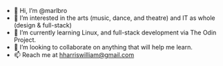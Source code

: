 - 👋 Hi, I’m @marlbro
- 👀 I’m interested in the arts (music, dance, and theatre) and IT as whole (design & full-stack)
- 🌱 I’m currently learning Linux, and full-stack development via The Odin Project.
- 💞️ I’m looking to collaborate on anything that will help me learn.
- 📫 Reach me at hharriswilliam@gmail.com 

<!---
marlbro/marlbro is a ✨ special ✨ repository because its `README.md` (this file) appears on your GitHub profile.
You can click the Preview link to take a look at your changes.
--->
